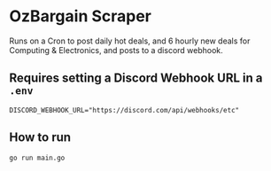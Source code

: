 # OzBargain Scraper

Runs on a Cron to post daily hot deals, and 6 hourly new deals for Computing & Electronics, and posts to a discord webhook.

## Requires setting a Discord Webhook URL in a `.env`
```
DISCORD_WEBHOOK_URL="https://discord.com/api/webhooks/etc"
```

## How to run
```
go run main.go
```
